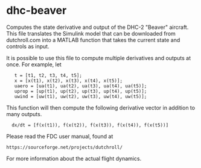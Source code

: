 dhc-beaver
==========

Computes the state derivative and output of the DHC-2 "Beaver" aircraft.
This file translates the Simulink model that can be downloaded from
dutchroll.com into a MATLAB function that takes the current state and
controls as input.

It is possible to use this file to compute multiple derivatives and
outputs at once. For example, let

       t = [t1, t2, t3, t4, t5];
       x = [x(t1), x(t2), x(t3), x(t4), x(t5)];
       uaero = [ua(t1), ua(t2), ua(t3), ua(t4), ua(t5)];
       uprop = [up(t1), up(t2), up(t3), up(t4), up(t5)];
       uwind = [uw(t1), uw(t2), uw(t3), uw(t4), uw(t5)];

This function will then compute the following derivative vector in
addition to many outputs.

      dx/dt = [f(x(t1)), f(x(t2)), f(x(t3)), f(x(t4)), f(x(t5))]


Please read the FDC user manual, found at

	https://sourceforge.net/projects/dutchroll/

For more information about the actual flight dynamics.
